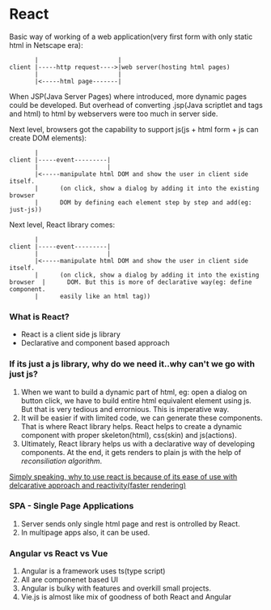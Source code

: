 # React

Basic way of working of a web application(very first form with only static html in Netscape era):
``` 
       |                      |
client |-----http request---->|web server(hosting html pages)
       |                      |
       |<-----html page-------|
```
When JSP(Java Server Pages) where introduced, more dynamic pages could be developed. But overhead of converting .jsp(Java scriptlet and tags and html) to html by webservers were too much in server side.

Next level, browsers got the capability to support js(js + html form + js can create DOM elements):
``` 
       |                   
client |-----event---------|
       |                   |             
       |<-----manipulate html DOM and show the user in client side itself.
       |      (on click, show a dialog by adding it into the existing browser  
       |      DOM by defining each element step by step and add(eg: just-js))
```

Next level, React library comes:
``` 
       |                   
client |-----event---------|
       |                   |             
       |<-----manipulate html DOM and show the user in client side itself.
       |      (on click, show a dialog by adding it into the existing browser  |      DOM. But this is more of declarative way(eg: define component. 
       |      easily like an html tag))
```

### What is React?
- React is a client side js library
- Declarative and component based approach

### If its just a js library, why do we need it..why can't we go with just js?
1. When we want to build a dynamic part of html, eg: open a dialog on button click, we have to build entire html equivalent element using js. But that is very tedious and errornious. This is imperative way.
2. It will be easier if with limited code, we can generate these components. That is where React library helps. React helps to create a dynamic component with proper skeleton(html), css(skin) and js(actions).
3. Ultimately, React library helps us with a declarative way of developing components. 
At the end, it gets renders to plain js with the help of *reconsiliation algorithm*.

<u>Simply speaking, why to use react is because of its ease of use with delcarative approach and reactivity(faster rendering)</u>

### SPA - Single Page Applications
1. Server sends only single html page and rest is ontrolled by React.
2. In multipage apps also, it can be used.

### Angular vs React vs Vue
1. Angular is a framework uses ts(type script)
2. All are componenet based UI
3. Angular is bulky with features and overkill small projects.
4. Vie.js is almost like mix of goodness of both React and Angular
